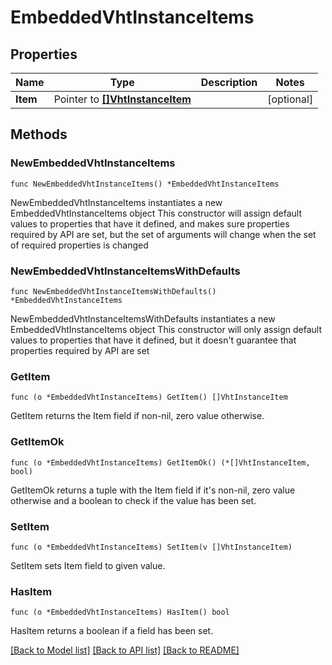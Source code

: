 <!--
Copyright (C) 2020-2022 Arm Limited or its affiliates and Contributors. All rights reserved.
SPDX-License-Identifier: Apache-2.0
-->
# EmbeddedVhtInstanceItems

## Properties

Name | Type | Description | Notes
------------ | ------------- | ------------- | -------------
**Item** | Pointer to [**[]VhtInstanceItem**](VhtInstanceItem.md) |  | [optional] 

## Methods

### NewEmbeddedVhtInstanceItems

`func NewEmbeddedVhtInstanceItems() *EmbeddedVhtInstanceItems`

NewEmbeddedVhtInstanceItems instantiates a new EmbeddedVhtInstanceItems object
This constructor will assign default values to properties that have it defined,
and makes sure properties required by API are set, but the set of arguments
will change when the set of required properties is changed

### NewEmbeddedVhtInstanceItemsWithDefaults

`func NewEmbeddedVhtInstanceItemsWithDefaults() *EmbeddedVhtInstanceItems`

NewEmbeddedVhtInstanceItemsWithDefaults instantiates a new EmbeddedVhtInstanceItems object
This constructor will only assign default values to properties that have it defined,
but it doesn't guarantee that properties required by API are set

### GetItem

`func (o *EmbeddedVhtInstanceItems) GetItem() []VhtInstanceItem`

GetItem returns the Item field if non-nil, zero value otherwise.

### GetItemOk

`func (o *EmbeddedVhtInstanceItems) GetItemOk() (*[]VhtInstanceItem, bool)`

GetItemOk returns a tuple with the Item field if it's non-nil, zero value otherwise
and a boolean to check if the value has been set.

### SetItem

`func (o *EmbeddedVhtInstanceItems) SetItem(v []VhtInstanceItem)`

SetItem sets Item field to given value.

### HasItem

`func (o *EmbeddedVhtInstanceItems) HasItem() bool`

HasItem returns a boolean if a field has been set.


[[Back to Model list]](../README.md#documentation-for-models) [[Back to API list]](../README.md#documentation-for-api-endpoints) [[Back to README]](../README.md)


